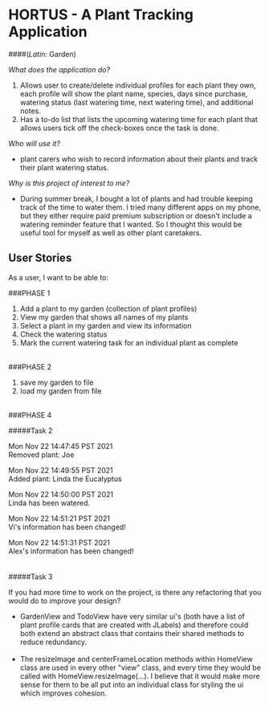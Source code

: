 # HORTUS - A Plant Tracking Application
####(*Latin:* Garden)



*What does the application do?*
1) Allows user to create/delete individual profiles for each plant they own, 
each profile will show the plant name, species, days since purchase, watering status
   (last watering time, next watering time), and additional notes.
2) Has a to-do list that lists the upcoming watering time for each plant that allows 
users tick off the check-boxes once the task is done.


*Who will use it?*

 - plant carers who wish to record information about their plants and 
track their plant watering status.


*Why is this project of interest to me?*

- During summer break, I bought a lot of plants and had trouble keeping track of the time to water them. 
I tried many different apps on my phone, but they either require paid premium subscription
or doesn't include a watering reminder feature that I wanted. So I thought this would be useful tool for 
myself as well as other plant caretakers.

## User Stories

As a user, I want to be able to:

###PHASE 1
1) Add a plant to my garden (collection of plant profiles)
2) View my garden that shows all names of my plants
3) Select a plant in my garden and view its information
4) Check the watering status
5) Mark the current watering task for an individual plant as complete
<br><br>

###PHASE 2
1) save my garden to file
2) load my garden from file
<br><br>

###PHASE 4

#####Task 2

Mon Nov 22 14:47:45 PST 2021 <br>
Removed plant: Joe

Mon Nov 22 14:49:55 PST 2021 <br>
Added plant: Linda the Eucalyptus

Mon Nov 22 14:50:00 PST 2021 <br>
Linda has been watered.

Mon Nov 22 14:51:21 PST 2021 <br>
Vi's information has been changed!

Mon Nov 22 14:51:31 PST 2021 <br>
Alex's information has been changed!
<br><br><br>
#####Task 3

If you had more time to work on the project, is there any refactoring
that you would do to improve your design?

- GardenView and TodoView have very similar ui's (both have a list of plant profile
cards that are created with JLabels) and therefore could both extend an abstract class that 
contains their shared methods to reduce redundancy.
<br><br>
- The resizeImage and centerFrameLocation methods within HomeView class are used in every 
other "view" class, and every time they would be called with HomeView.resizeImage(...). 
I believe that it would make more sense for them to be all put into an individual class for 
styling the ui which improves cohesion.
<br><br>

